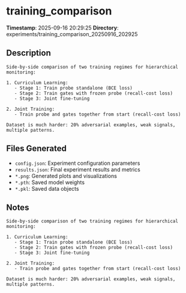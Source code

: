 # training_comparison

**Timestamp**: 2025-09-16 20:29:25
**Directory**: experiments/training_comparison_20250916_202925

## Description

    Side-by-side comparison of two training regimes for hierarchical monitoring:

    1. Curriculum Learning:
       - Stage 1: Train probe standalone (BCE loss)
       - Stage 2: Train gates with frozen probe (recall-cost loss)
       - Stage 3: Joint fine-tuning

    2. Joint Training:
       - Train probe and gates together from start (recall-cost loss)

    Dataset is much harder: 20% adversarial examples, weak signals, multiple patterns.
    

## Files Generated
- `config.json`: Experiment configuration parameters
- `results.json`: Final experiment results and metrics
- `*.png`: Generated plots and visualizations
- `*.pth`: Saved model weights
- `*.pkl`: Saved data objects

## Notes

    Side-by-side comparison of two training regimes for hierarchical monitoring:

    1. Curriculum Learning:
       - Stage 1: Train probe standalone (BCE loss)
       - Stage 2: Train gates with frozen probe (recall-cost loss)
       - Stage 3: Joint fine-tuning

    2. Joint Training:
       - Train probe and gates together from start (recall-cost loss)

    Dataset is much harder: 20% adversarial examples, weak signals, multiple patterns.
    
